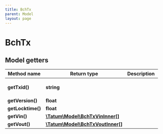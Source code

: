 ```yaml
---
title: BchTx
parent: Model
layout: page
---
```


# BchTx

## Model getters

Method name | Return type | Description | Notes
------------ | ------------- | ------------- | -------------
**getTxid()** | **string** |  | ex.: `fe28050b93faea61fa88c4c630f0e1f0a1c24d0082dd0e10d369e13212128f33` [optional]
**getVersion()** | **float** |  | ex.: `1` [optional]
**getLocktime()** | **float** |  | ex.: `0` [optional]
**getVin()** | [**\Tatum\Model\BchTxVinInner[]**](../BchTxVinInner) |  | ex.: `null` [optional]
**getVout()** | [**\Tatum\Model\BchTxVoutInner[]**](../BchTxVoutInner) |  | ex.: `null` [optional]

